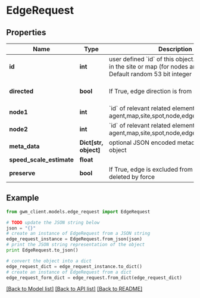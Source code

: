 # EdgeRequest


## Properties
Name | Type | Description | Notes
------------ | ------------- | ------------- | -------------
**id** | **int** | user defined &#x60;id&#x60; of this object. Must be unique in the site or map (for nodes and edges); Default random 53 bit integer | [optional] 
**directed** | **bool** | If True, edge direction is from node1 to node2 | [optional] [default to False]
**node1** | **int** | &#x60;id&#x60; of relevant related element eg: agent,map,site,spot,node,edge,external_device | 
**node2** | **int** | &#x60;id&#x60; of relevant related element eg: agent,map,site,spot,node,edge,external_device | 
**meta_data** | **Dict[str, object]** | optional JSON encoded metadata for this object | [optional] 
**speed_scale_estimate** | **float** |  | [optional] 
**preserve** | **bool** | If True, edge is excluded from deletion, unless deleted by force | [optional] 

## Example

```python
from gwm_client.models.edge_request import EdgeRequest

# TODO update the JSON string below
json = "{}"
# create an instance of EdgeRequest from a JSON string
edge_request_instance = EdgeRequest.from_json(json)
# print the JSON string representation of the object
print EdgeRequest.to_json()

# convert the object into a dict
edge_request_dict = edge_request_instance.to_dict()
# create an instance of EdgeRequest from a dict
edge_request_form_dict = edge_request.from_dict(edge_request_dict)
```
[[Back to Model list]](../README.md#documentation-for-models) [[Back to API list]](../README.md#documentation-for-api-endpoints) [[Back to README]](../README.md)


